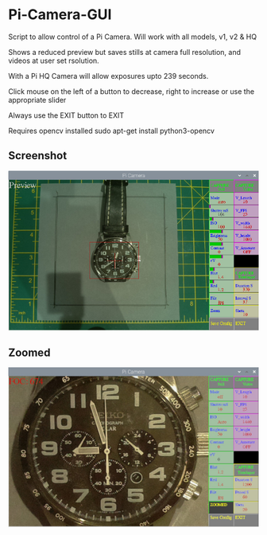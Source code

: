 # Pi-Camera-GUI

Script to allow control of a Pi Camera. Will work with all models, v1, v2 & HQ

Shows a reduced preview but saves stills at camera full resolution, and videos at user set rsolution.

With a Pi HQ Camera will allow exposures upto 239 seconds.

Click mouse on the left of a button to decrease, right to increase or use the appropriate slider

Always use the EXIT button to EXIT

Requires opencv installed  sudo apt-get install python3-opencv

## Screenshot

![screenshot](screen001.jpg)

## Zoomed

![screenshot](zoomed.jpg)
